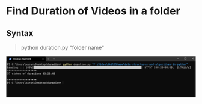 ﻿#  Find Duration of Videos in a folder
## Syntax  
> python duration.py "folder name"  


![](duration.png)